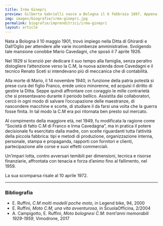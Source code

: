 ```yaml
---
title: Irma Ginepri
preview: Gilberta Gabrielli nasce a Bologna il 6 febbraio 1897. Appena ventunenne sposa Giuseppe Minganti, che affianca e segue fin dagli inizi dell’attività
img: images/biografie/irma-ginepri.jpg
permalink: biografie/imprenditrici/irma-ginepri
layout: article
---
```


Nata a Bologna il 10 maggio 1901, trovò impiego nella Ditta di Ghirardi e Dall’Oglio per attendere alle varie incombenze amministrative. Svolgendo tale mansione conobbe Mario Cavedagni, che sposò il 7 aprile 1926.

Nel 1929 si licenziò per dedicare il suo tempo alla famiglia, senza peraltro distogliere l’attenzione verso la C.M, la nuova azienda dove Cavedagni e il tecnico Renato Sceti si intendevano più di meccanica che di contabilità.

Alla morte di Mario, il 14 novembre 1940, in funzione della patria potestà si prese cura del figlio Franco, erede unico minorenne, ed acquisì il diritto di gestire la Ditta. Seppe quindi affrontare con coraggio le mille contrarietà che si presentavano durante il periodo bellico. Assistita dai collaboratori, cercò in ogni modo di salvare l’occupazione delle maestranze, di nascondere macchine e scorte, di studiare il da farsi una volta che la guerra fosse finita. In tal modo la C.M era poi ritornata ben presto sul mercato.

Al compimento della maggiore età, nel 1949, fu modificata la ragione come “Società di fatto C.M di Franco e Irma Cavedagna”, ma in pratica il potere decisionale fu esercitato dalla madre, con scelte riguardanti tutta l’attività della piccola fabbrica: tipi e metodi di produzione, organizzazione interna, personale, stampa e propaganda, rapporti con fornitori e clienti, partecipazione alle corse e suoi effetti commerciali.

Un’impari lotta, contro avversari temibili per dimensioni, tecnica e risorse finanziarie, affrontata con tenacia e forza d’animo fino al fallimento, nel 1959.

La sua scomparsa risale al 10 aprile 1972.

---

### Bibliografia

- E. Ruffini, *C.M molti modelli poche moto*, in Legend bike, 94, 2000
- E. Ruffini, *Moto C.M, una vita avventurosa*, in ScuolaOfficina, 2/2004
- A. Campigotto, E. Ruffini, *Moto bolognesi C.M: trent’anni memorabili 1929-1959*, Vimodrone, 2017

